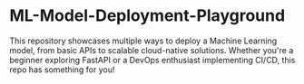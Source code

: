 # ML-Model-Deployment-Playground
This repository showcases multiple ways to deploy a Machine Learning model, from basic APIs to scalable cloud-native solutions. Whether you're a beginner exploring FastAPI or a DevOps enthusiast implementing CI/CD, this repo has something for you!
